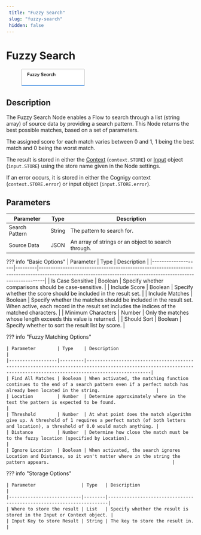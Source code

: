 ```yaml
---
 title: "Fuzzy Search" 
 slug: "fuzzy-search" 
 hidden: false 
---
```

# Fuzzy Search

<figure>
  <img class="image-center" src="../../../../../static/img/_assets/ai/build/node-reference/ai/fuzzy-search.png" width="40%" />
</figure>

## Description

The Fuzzy Search Node enables a Flow to search through a list (string array) of source data by providing a search pattern. This Node returns the best possible matches, based on a set of parameters.

The assigned score for each match varies between 0 and 1, 1 being the best match and 0 being the worst match.

The result is stored in either the [Context](../../../test/interaction-panel/context.md) (`context.STORE`) or [Input](../../../test/interaction-panel/input.md) object (`input.STORE`) using the store name given in the Node settings.

If an error occurs, it is stored in either the Cognigy context (`context.STORE.error`) or input object (`input.STORE.error`). 

## Parameters

| Parameter      | Type   | Description                                         |
|----------------|--------|-----------------------------------------------------|
| Search Pattern | String | The pattern to search for.                          |
| Source Data    | JSON   | An array of strings or an object to search through. |

??? info "Basic Options"
    | Parameter          | Type    | Description                                                                                                                                                  |
    |--------------------|---------|--------------------------------------------------------------------------------------------------------------------------------------------------------------|
    | Is Case Sensitive  | Boolean | Specify whether comparisons should be case-sensitive.                                                                                                        |
    | Include Score      | Boolean | Specify whether the score should be included in the result set.                                                                                              |
    | Include Matches    | Boolean | Specify whether the matches should be included in the result set. When active, each record in the result set includes the indices of the matched characters. |
    | Minimum Characters | Number  | Only the matches whose length exceeds this value is returned.                                                                                                |
    | Should Sort        | Boolean | Specify whether to sort the result list by score.                                                                                                            |

??? info "Fuzzy Matching Options"

    | Parameter        | Type    | Description                                                                                                                                                        |
    |------------------|---------|--------------------------------------------------------------------------------------------------------------------------------------------------------------------|
    | Find All Matches | Boolean | When activated, the matching function continues to the end of a search pattern even if a perfect match has already been located in the string.                     |
    | Location         | Number  | Determine approximately where in the text the pattern is expected to be found.                                                                                     |
    | Threshold        | Number  | At what point does the match algorithm give up. A threshold of 1 requires a perfect match (of both letters and location), a threshold of 0.0 would match anything. |
    | Distance         | Number  | Determine how close the match must be to the fuzzy location (specified by Location).                                                                               |
    | Ignore Location  | Boolean | When activated, the search ignores Location and Distance, so it won't matter where in the string the pattern appears.                                              |

??? info "Storage Options"

    | Parameter                 | Type   | Description                                                          |
    |---------------------------|--------|----------------------------------------------------------------------|
    | Where to store the result | List   | Specify whether the result is stored in the Input or Context object. |
    | Input Key to store Result | String | The key to store the result in.                                      |